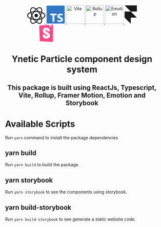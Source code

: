 <p align="center">
<a href="https://react.dev/">
  <svg width="60" height="100%" viewBox="-10.5 -9.45 21 18.9" fill="none" xmlns="http://www.w3.org/2000/svg" class="text-sm me-0 w-10 h-10 text-link dark:text-link-dark flex origin-center transition-all ease-in-out"><circle cx="0" cy="0" r="2" fill="currentColor"></circle><g stroke="currentColor" stroke-width="1" fill="none"><ellipse rx="10" ry="4.5"></ellipse><ellipse rx="10" ry="4.5" transform="rotate(60)"></ellipse><ellipse rx="10" ry="4.5" transform="rotate(120)"></ellipse></g></svg>
  </a>
  <a href="https://react.dev/">
  <svg fill="none" height="60" viewBox="0 0 27 26" width="61" xmlns="http://www.w3.org/2000/svg"><path clip-rule="evenodd" d="m.98608 0h24.32332c.5446 0 .9861.436522.9861.975v24.05c0 .5385-.4415.975-.9861.975h-24.32332c-.544597 0-.98608-.4365-.98608-.975v-24.05c0-.538478.441483-.975.98608-.975zm13.63142 13.8324v-2.1324h-9.35841v2.1324h3.34111v9.4946h2.6598v-9.4946zm1.0604 9.2439c.4289.2162.9362.3784 1.5218.4865.5857.1081 1.2029.1622 1.8518.1622.6324 0 1.2331-.0595 1.8023-.1784.5691-.1189 1.0681-.3149 1.497-.5879s.7685-.6297 1.0187-1.0703.3753-.9852.3753-1.6339c0-.4703-.0715-.8824-.2145-1.2365-.1429-.3541-.3491-.669-.6186-.9447-.2694-.2757-.5925-.523-.9692-.7419s-.8014-.4257-1.2743-.6203c-.3465-.1406-.6572-.2771-.9321-.4095-.275-.1324-.5087-.2676-.7011-.4054-.1925-.1379-.3409-.2838-.4454-.4379-.1045-.154-.1567-.3284-.1567-.523 0-.1784.0467-.3392.1402-.4824.0935-.1433.2254-.2663.3959-.369s.3794-.1824.6269-.2392c.2474-.0567.5224-.0851.8248-.0851.22 0 .4523.0162.697.0486.2447.0325.4908.0825.7382.15.2475.0676.4881.1527.7218.2555.2337.1027.4495.2216.6475.3567v-2.4244c-.4015-.1514-.84-.2636-1.3157-.3365-.4756-.073-1.0214-.1095-1.6373-.1095-.6268 0-1.2207.0662-1.7816.1987-.5609.1324-1.0544.3392-1.4806.6203s-.763.6392-1.0104 1.0743c-.2475.4352-.3712.9555-.3712 1.5609 0 .7731.2268 1.4326.6805 1.9785.4537.546 1.1424 1.0082 2.0662 1.3866.363.146.7011.2892 1.0146.4298.3134.1405.5842.2865.8124.4378.2282.1514.4083.3162.5403.4946s.198.3811.198.6082c0 .1676-.0413.323-.1238.4662-.0825.1433-.2076.2676-.3753.373s-.3766.1879-.6268.2473c-.2502.0595-.5431.0892-.8785.0892-.5719 0-1.1383-.0986-1.6992-.2959-.5608-.1973-1.0805-.4933-1.5589-.8879z" fill="#3078c6" fill-rule="evenodd"></path></svg>
  </a>
  <a href="https://vitejs.dev/">
    <img alt="Vite" src="https://vitejs.dev/logo.svg" width="60" />
  </a>
  <a href="https://rollupjs.org/">
    <img alt="Rollup" src="https://rollupjs.org/rollup-logo.svg" width="60" />
  </a>
  <a href="https://emotion.sh/">
    <img alt="Emotion" src="https://emotion.sh/logo-48x48.png" width="60" />
  </a>
  <a href="https://www.framer.com/motion/">
  <svg width="40" xmlns="http:www.w3.org/2000/svg" viewBox="0 0 14 21" role="presentation"><path d="M0 0h14v7H7zm0 7h7l7 7H7v7l-7-7z" fill="currentColor"></path></svg>
  </a>
  <a href="https://storybook.js.org/">
  <svg width="280"  viewBox="0 0 200 40" class="css-tx3xjx" role="img"><title>Storybook</title><defs><path d="M1.2 36.9L0 3.9c0-1.1.8-2 1.9-2.1l28-1.8a2 2 0 0 1 2.2 1.9 2 2 0 0 1 0 .1v36a2 2 0 0 1-2 2 2 2 0 0 1-.1 0L3.2 38.8a2 2 0 0 1-2-2z" id="a"></path></defs><g fill="none" fill-rule="evenodd"><mask id="b" fill="#fff"><use xlink:href="#a"></use></mask><use fill="#FF4785" fill-rule="nonzero" xlink:href="#a"></use><path d="M23.7 5L24 .2l3.9-.3.1 4.8a.3.3 0 0 1-.5.2L26 3.8l-1.7 1.4a.3.3 0 0 1-.5-.3zm-5 10c0 .9 5.3.5 6 0 0-5.4-2.8-8.2-8-8.2-5.3 0-8.2 2.8-8.2 7.1 0 7.4 10 7.6 10 11.6 0 1.2-.5 1.9-1.8 1.9-1.6 0-2.2-.9-2.1-3.6 0-.6-6.1-.8-6.3 0-.5 6.7 3.7 8.6 8.5 8.6 4.6 0 8.3-2.5 8.3-7 0-7.9-10.2-7.7-10.2-11.6 0-1.6 1.2-1.8 2-1.8.6 0 2 0 1.9 3z" fill="#FFF" fill-rule="nonzero" mask="url(#b)"></path></g></svg>
  </a>

</p>

<h1 align="center">
  Ynetic Particle component design system
</h1>

<h2 align="center">
  This package is built using ReactJs, Typescript, Vite, Rollup, Framer Motion, Emotion and Storybook
</h2>

# Available Scripts

Run <code>yarn</code> command to install the package dependencies

## yarn build

Run <code>yarn build</code> to build the package.

## yarn storybook

Run <code>yarn storybook</code> to see the components using storybook.

## yarn build-storybook

Run <code>yarn build-storybook</code> to see generate a static website code.
